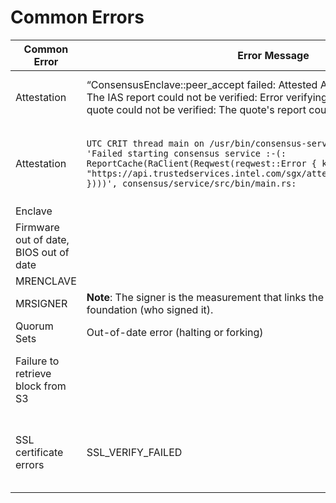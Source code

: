 # Common Errors

| Common Error                           | Error Message                                                                                                                                                                                                                                                                                                | Solution                                                                                              |
| -------------------------------------- | ------------------------------------------------------------------------------------------------------------------------------------------------------------------------------------------------------------------------------------------------------------------------------------------------------------ | ----------------------------------------------------------------------------------------------------- |
| Attestation                            | “ConsensusEnclave::peer\_accept failed: Attested AKE error: Handshake error: The IAS report could not be verified: Error verifying the quote contents: The quote could not be verified: The quote's report could not be verified”                                                                            | “Verifying your MRENCLAVE value, and software version”                                                |
| Attestation                            | `UTC CRIT thread main on /usr/bin/consensus-service panicked! panicked at 'Failed starting consensus service :-(: ReportCache(RaClient(Reqwest(reqwest::Error { kind: Status(401), url: "https://api.trustedservices.intel.com/sgx/attestation/v4/sigrl/00000bc6" })))', consensus/service/src/bin/main.rs:` | Verify your IAS credentials, both the IAS\_API\_KEY and the IAS\_SPID, as well as the IAS\_MODE=PROD. |
| Enclave                                |                                                                                                                                                                                                                                                                                                              |                                                                                                       |
| Firmware out of date, BIOS out of date |                                                                                                                                                                                                                                                                                                              |                                                                                                       |
| MRENCLAVE                              |                                                                                                                                                                                                                                                                                                              |                                                                                                       |
| MRSIGNER                               | **Note**: The signer is the measurement that links the enclave back to the foundation (who signed it).                                                                                                                                                                                                       |                                                                                                       |
| Quorum Sets                            | Out-of-date error (halting or forking)                                                                                                                                                                                                                                                                       |                                                                                                       |
| Failure to retrieve block from S3      |                                                                                                                                                                                                                                                                                                              | Wait a little longer. (This is a self-recovering error, but can be unsettling.)                       |
| SSL certificate errors                 | SSL\_VERIFY\_FAILED                                                                                                                                                                                                                                                                                          | One of the peers you are connecting to has an expired or misconfigured SSL certificate.               |
